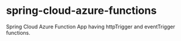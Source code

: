 # spring-cloud-azure-functions
Spring Cloud Azure Function App having httpTrigger and eventTrigger functions. 
